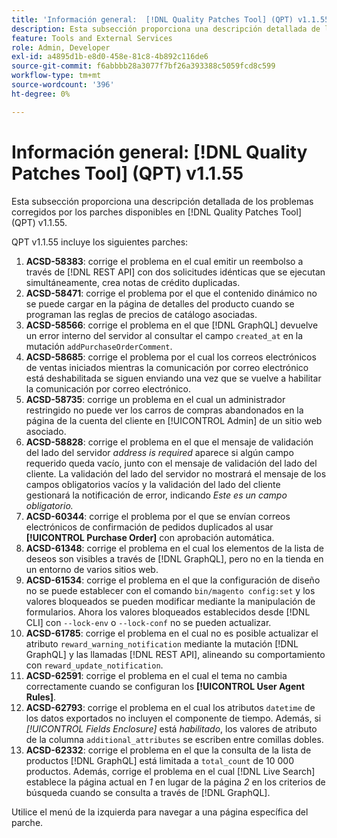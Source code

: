 ```yaml
---
title: 'Información general:  [!DNL Quality Patches Tool] (QPT) v1.1.55'
description: Esta subsección proporciona una descripción detallada de los problemas corregidos por los parches disponibles en  [!DNL Quality Patches Tool] (QPT) v1.1.55.
feature: Tools and External Services
role: Admin, Developer
exl-id: a4895d1b-e8d0-458e-81c8-4b892c116de6
source-git-commit: f6abbbb28a3077f7bf26a393388c5059fcd8c599
workflow-type: tm+mt
source-wordcount: '396'
ht-degree: 0%

---
```


# Información general: [!DNL Quality Patches Tool] (QPT) v1.1.55

Esta subsección proporciona una descripción detallada de los problemas corregidos por los parches disponibles en [!DNL Quality Patches Tool] (QPT) v1.1.55.

QPT v1.1.55 incluye los siguientes parches:

1. **ACSD-58383**: corrige el problema en el cual emitir un reembolso a través de [!DNL REST API] con dos solicitudes idénticas que se ejecutan simultáneamente, crea notas de crédito duplicadas.
1. **ACSD-58471**: corrige el problema por el que el contenido dinámico no se puede cargar en la página de detalles del producto cuando se programan las reglas de precios de catálogo asociadas.
1. **ACSD-58566**: corrige el problema en el que [!DNL GraphQL] devuelve un error interno del servidor al consultar el campo `created_at` en la mutación `addPurchaseOrderComment`.
1. **ACSD-58685**: corrige el problema por el cual los correos electrónicos de ventas iniciados mientras la comunicación por correo electrónico está deshabilitada se siguen enviando una vez que se vuelve a habilitar la comunicación por correo electrónico.
1. **ACSD-58735**: corrige un problema en el cual un administrador restringido no puede ver los carros de compras abandonados en la página de la cuenta del cliente en [!UICONTROL Admin] de un sitio web asociado.
1. **ACSD-58828**: corrige el problema en el que el mensaje de validación del lado del servidor *address is required* aparece si algún campo requerido queda vacío, junto con el mensaje de validación del lado del cliente. La validación del lado del servidor no mostrará el mensaje de los campos obligatorios vacíos y la validación del lado del cliente gestionará la notificación de error, indicando *Este es un campo obligatorio.*
1. **ACSD-60344**: corrige el problema por el que se envían correos electrónicos de confirmación de pedidos duplicados al usar **[!UICONTROL Purchase Order]** con aprobación automática.
1. **ACSD-61348**: corrige el problema en el cual los elementos de la lista de deseos son visibles a través de [!DNL GraphQL], pero no en la tienda en un entorno de varios sitios web.
1. **ACSD-61534**: corrige el problema en el que la configuración de diseño no se puede establecer con el comando `bin/magento config:set` y los valores bloqueados se pueden modificar mediante la manipulación de formularios. Ahora los valores bloqueados establecidos desde [!DNL CLI] con `--lock-env` o `--lock-conf` no se pueden actualizar.
1. **ACSD-61785**: corrige el problema en el cual no es posible actualizar el atributo `reward_warning_notification` mediante la mutación [!DNL GraphQL] y las llamadas [!DNL REST API], alineando su comportamiento con `reward_update_notification`.
1. **ACSD-62591**: corrige el problema en el cual el tema no cambia correctamente cuando se configuran los **[!UICONTROL User Agent Rules]**.
1. **ACSD-62793**: corrige el problema en el cual los atributos `datetime` de los datos exportados no incluyen el componente de tiempo. Además, si *[!UICONTROL Fields Enclosure]* está *habilitado*, los valores de atributo de la columna `additional_attributes` se escriben entre comillas dobles.
1. **ACSD-62332**: corrige el problema en el que la consulta de la lista de productos [!DNL GraphQL] está limitada a `total_count` de 10 000 productos. Además, corrige el problema en el cual [!DNL Live Search] establece la página actual en *1* en lugar de la página *2* en los criterios de búsqueda cuando se consulta a través de [!DNL GraphQL].

Utilice el menú de la izquierda para navegar a una página específica del parche.
